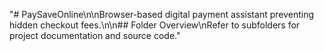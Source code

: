 "# PaySaveOnline\n\nBrowser-based digital payment assistant preventing hidden checkout fees.\n\n## Folder Overview\nRefer to subfolders for project documentation and source code." 
